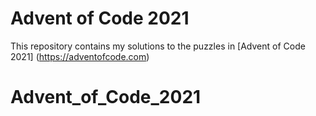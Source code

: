 # Advent of Code 2021

This repository contains my solutions to the puzzles in [Advent of Code 2021] (https://adventofcode.com)
# Advent_of_Code_2021
